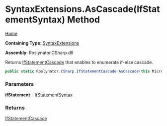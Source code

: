# SyntaxExtensions\.AsCascade\(IfStatementSyntax\) Method

[Home](../../../../README.md)

**Containing Type**: [SyntaxExtensions](../README.md)

**Assembly**: Roslynator\.CSharp\.dll

  
Returns [IfStatementCascade](../../IfStatementCascade/README.md) that enables to enumerate if\-else cascade\.

```csharp
public static Roslynator.CSharp.IfStatementCascade AsCascade(this Microsoft.CodeAnalysis.CSharp.Syntax.IfStatementSyntax ifStatement)
```

### Parameters

**ifStatement** &ensp; [IfStatementSyntax](https://docs.microsoft.com/en-us/dotnet/api/microsoft.codeanalysis.csharp.syntax.ifstatementsyntax)

### Returns

[IfStatementCascade](../../IfStatementCascade/README.md)

